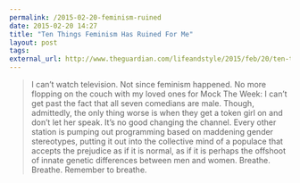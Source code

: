 ```yaml
---
permalink: /2015-02-20-feminism-ruined
date: 2015-02-20 14:27
title: "Ten Things Feminism Has Ruined For Me"
layout: post
tags:
external_url: http://www.theguardian.com/lifeandstyle/2015/feb/20/ten-things-feminism-has-ruined
---
```


>I can’t watch television. Not since feminism happened. No more flopping on the couch with my loved ones for Mock The Week: I can’t get past the fact that all seven comedians are male. Though, admittedly, the only thing worse is when they get a token girl on and don’t let her speak. It’s no good changing the channel. Every other station is pumping out programming based on maddening gender stereotypes, putting it out into the collective mind of a populace that accepts the prejudice as if it is normal, as if it is perhaps the offshoot of innate genetic differences between men and women. Breathe. Breathe. Remember to breathe.